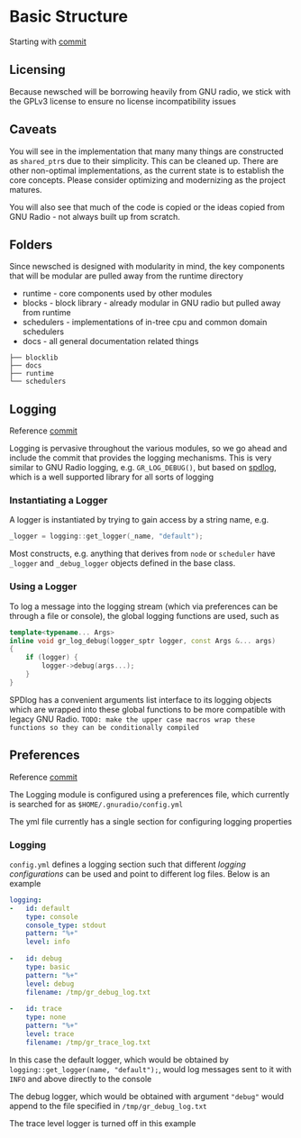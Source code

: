 # Basic Structure

Starting with [commit](https://github.com/gnuradio/newsched/commit/8827f3aff37ae994b77d75322f626342939dc744) 

## Licensing

Because newsched will be borrowing heavily from GNU radio, we stick with the GPLv3 license to ensure no license incompatibility issues

## Caveats

You will see in the implementation that many many things are constructed as `shared_ptr`s due to their simplicity.  This can be cleaned up.  There are other non-optimal implementations, as the current state is to establish the core concepts.  Please consider optimizing and modernizing as the project matures.

You will also see that much of the code is copied or the ideas copied from GNU Radio - not always built up from scratch.

## Folders

Since newsched is designed with modularity in mind, the key components that will be modular are pulled away from the runtime directory

- runtime - core components used by other modules
- blocks - block library - already modular in GNU radio but pulled away from runtime
- schedulers - implementations of in-tree cpu and common domain schedulers
- docs - all general documentation related things

```
├── blocklib
├── docs
├── runtime
└── schedulers
```

## Logging

Reference [commit](https://github.com/gnuradio/newsched/commit/1f74c1c0b22e312a415cbfe4b2a175c76ee64b43)

Logging is pervasive throughout the various modules, so we go ahead and include the commit that provides the logging mechanisms.  This is very similar to GNU Radio logging, e.g. `GR_LOG_DEBUG()`, but based on [spdlog](https://github.com/gabime/spdlog), which is a well supported library for all sorts of logging

### Instantiating a Logger

A logger is instantiated by trying to gain access by a string name, e.g. 

```cpp
_logger = logging::get_logger(_name, "default");
```

Most constructs, e.g. anything that derives from `node` or `scheduler` have `_logger` and `_debug_logger` objects defined in the base class.

### Using a Logger

To log a message into the logging stream (which via preferences can be through a file or console), the global logging functions are used, such as 

```cpp
template<typename... Args>
inline void gr_log_debug(logger_sptr logger, const Args &... args)
{
    if (logger) {
        logger->debug(args...);
    }
}
```

SPDlog has a convenient arguments list interface to its logging objects which are wrapped into these global functions to be more compatible with legacy GNU Radio.  `TODO: make the upper case macros wrap these functions so they can be conditionally compiled`

## Preferences

Reference [commit](https://github.com/gnuradio/newsched/commit/a94aed43bab39f8eca0faff0eeaeb8478b4ebeb2)

The Logging module is configured using a preferences file, which currently is searched for as `$HOME/.gnuradio/config.yml`

The yml file currently has a single section for configuring logging properties

### Logging 

`config.yml` defines a logging section such that different _logging configurations_ can be used and point to different log files.  Below is an example

```yaml
logging:
-   id: default
    type: console
    console_type: stdout
    pattern: "%+"
    level: info
    
-   id: debug
    type: basic
    pattern: "%+"
    level: debug
    filename: /tmp/gr_debug_log.txt
    
-   id: trace
    type: none
    pattern: "%+"
    level: trace
    filename: /tmp/gr_trace_log.txt
```

In this case the default logger, which would be obtained by `logging::get_logger(name, "default");`, would log messages sent to it with `INFO` and above directly to the console

The debug logger, which would be obtained with argument `"debug"` would append to the file specified in `/tmp/gr_debug_log.txt`

The trace level logger is turned off in this example